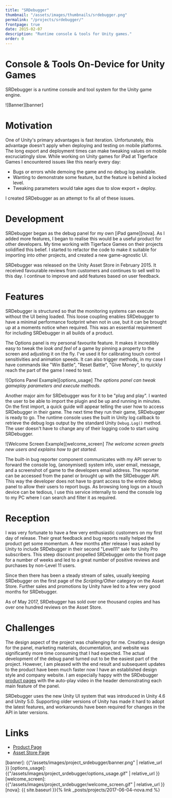 ```yaml
---
title: "SRDebugger"
thumbnail: "/assets/images/thumbnails/srdebugger.png"
permalink: "/projects/srdebugger/"
frontpage: true
date: 2015-02-07
description: "Runtime console & tools for Unity games."
order: 0
---
```


Console & Tools On-Device for Unity Games
===

SRDebugger is a runtime console and tool system for the Unity game engine.

![Banner][banner]

Motivation
===========

One of Unity's primary advantages is fast iteration. Unfortunately, this advantage doesn't apply when deploying and testing on mobile platforms. The long export and deployment times can make tweaking values on mobile excruciatingly slow. While working on Unity games for iPad at Tigerface Games I encountered issues like this nearly every day:
- Bugs or errors while demoing the game and no debug log available.
- Wanting to demonstrate some feature, but the feature is behind a locked level.
- Tweaking parameters would take ages due to slow export + deploy.

I created SRDebugger as an attempt to fix all of these issues.

Development
===========

SRDebugger began as the debug panel for my own [iPad game][nova]. As I added more features, I began to realise this would be a useful product for other developers. My time working with Tigerface Games on their projects solidified this belief. I started to refactor the code to make it suitable for importing into other projects, and created a new game-agnostic UI.

SRDebugger was released on the Unity Asset Store in February 2015. It received favourable reviews from customers and continues to sell well to this day. I continue to improve and add features based on user feedback.

Features
==========

SRDebugger is structured so that the monitoring systems can execute without the UI being loaded. This loose coupling enables SRDebugger to have a minimal performance footprint when not in use, but it can be brought up at a moments notice when required. This was an essential requirement for including SRDebugger in all builds of a product.

The Options panel is my personal favourite feature. It makes it incredibly easy to tweak the _look and feel_ of a game by pinning a property to the screen and adjusting it on the fly. I've used it for calibrating touch control sensitivities and animation speeds. It can also trigger methods, in my case I have commands like "Win Battle", "Reset Battle", "Give Money", to quickly reach the part of the game I need to test.

![Options Panel Example][options_usage]
*The options panel can tweak gameplay parameters and execute methods.*

Another major aim for SRDebugger was for it to be "plug and play". I wanted the user to be able to import the plugin and be up and running in minutes. On the first import, a quick guide will appear telling the user how to access SRDebugger in their game. The next time they run their game, SRDebugger is ready to go. The runtime console uses the built in Unity log callback to retrieve the debug logs output by the standard Unity `Debug.Log()` method. The user doesn't have to change any of their logging code to start using SRDebugger.

![Welcome Screen Example][welcome_screen]
*The welcome screen greets new users and explains how to get started.*

The built-in bug reporter component communicates with my API server to forward the console log, (anonymised) system info, user email, message, and a screenshot of game to the developers email address. The reporter can be accessed from the panel or brought up with the SRDebugger API. This way the developer does not have to grant access to the entire debug panel to allow their users to report bugs. As browsing long logs on a touch device can be tedious, I use this service internally to send the console log to my PC where I can search and filter it as required.

Reception
==========

I was very fortunate to have a few very enthusiastic customers on my first day of release. Their great feedback and bug reports really helped the product get some momentum. A few months after release I was asked by Unity to include SRDebugger in their second "Level11" sale for Unity Pro subscribers. This steep discount propelled SRDebugger onto the front page for a number of weeks and led to a great number of positive reviews and purchases by non-Level 11 users.

Since then there has been a steady stream of sales, usually keeping SRDebugger on the first page of the _Scripting/Other_ category on the Asset Store. Further sales and promotions by Unity have led to a few very good months for SRDebugger.

As of May 2017, SRDebugger has sold over one thousand copies and has over one hundred reviews on the Asset Store.

Challenges
==========

The design aspect of the project was challenging for me. Creating a design for the panel, marketing materials, documentation, and website was significantly more time consuming that I had expected. The actual development of the debug panel turned out to be the easiest part of the project. However, I am pleased with the end result and subsequent updates to the product have been much faster now I have an established design style and company website. I am especially happy with the SRDebugger [product pages][product_page] with the auto-play video in the header demonstrating each main feature of the panel.

SRDebugger uses the new Unity UI system that was introduced in Unity 4.6 and Unity 5.0. Supporting older versions of Unity has made it hard to adopt the latest features, and workarounds have been required for changes in the API in later versions.

Links
==========
- [Product Page][product_page]
- [Asset Store Page](https://www.assetstore.unity3d.com/en/#!/content/27688)

[product_page]: https://www.stompyrobot.uk/tools/srdebugger
[banner]: {{"/assets/images/project_srdebugger/banner.png" | relative_url }}
[options_usage]: {{"/assets/images/project_srdebugger/options_usage.gif" | relative_url }}
[welcome_screen]: {{"/assets/images/project_srdebugger/welcome_screen.gif" | relative_url }}
[nova]: {{ site.baseurl }}{% link _posts/projects/2017-06-04-nova.md %}
